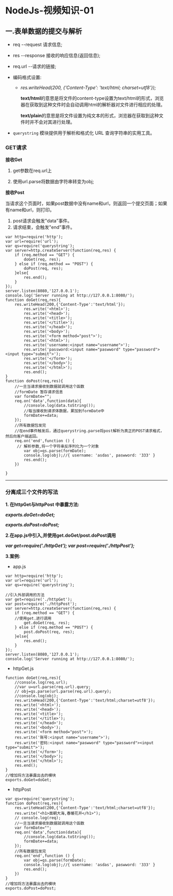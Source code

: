# NodeJs-视频知识-01

## 一.表单数据的提交与解析

* req  --request 请求信息;

* res  --response 接收的响应信息(返回信息);

* req.url --请求的链接;

* 编码格式设置:

  * *res.writeHead(200, {'Content-Type': 'text/html; charset=utf8'});* 

    **text/html**的意思是将文件的content-type设置为text/html的形式，浏览器在获取到这种文件时会自动调用html的解析器对文件进行相应的处理。

    **text/plain**的意思是将文件设置为纯文本的形式，浏览器在获取到这种文件时并不会对其进行处理。

* `querystring` 模块提供用于解析和格式化 URL 查询字符串的实用工具。

### GET请求

**接收Get**

1. get参数在req.url上

2. 使用url.parse将数据由字符串转变为obj;

**接收Post**

 当请求这个页面时，如果post数据中没有name和url，则返回一个提交页面；如果有name和url，则打印。

1. post请求会触发"data"事件。
2. 请求结束，会触发"end"事件。

```
var http=require('http');
var url=require('url');
var qs=require('querystring');
var server=http.createServer(function(req,res) {
    if (req.method == "GET") {
        doGet(req, res);
    } else if (req.method == "POST") {
        doPost(req, res);
    }else{
        res.end();
    }
});
server.listen(8080,'127.0.0.1');
console.log('Server running at http://127.0.0.1:8080/');
function doGet(req,res){
    res.writeHead(200,{'Content-Type':'text/html'});
        res.write('<html>');
        res.write('<head>');
        res.write('<title>');
        res.write('</title>');
        res.write('</head>');
        res.write('<body>');
        res.write('<form method="post">');
        res.write('<html>');
        res.write('username:<input name="username">');
        res.write('password:<input name="paswword" type="password"><input type="submit">');
        res.write('</form>');
        res.write('</body>');
        res.write('</html>');
        res.end();
}
function doPost(req,res){
    //一旦当请求接收到数据就调用这个函数
    //formDate 暂存请求信息
    var formDate="";
    req.on('data',function(data){
        //console.log(data.toString());
        //每当接收到请求体数据，累加到formDate中
        formDate+=data;
    });
    //所有数据包发完
    //在end事件触发后，通过querystring.parse将post解析为真正的POST请求格式，然后向客户端返回。
    req.on('end',function () {
     // 解析参数,将一个字符串反序列化为一个对象
        var obj=qs.parse(formDate);
        console.log(obj);//{ username: 'asdas', paswword: '333' }
        res.end();
    })

}
```

----

### 分离成三个文件的写法

**1. 在httpGet与httpPost 中暴露方法:**

***exports.doGet=doGet;***

***exports.doPost=doPost;***

**2.在app.js中引入,并使用get.doGet/post.doPost调用**

***var get=require('./httpGet');
var post=require('./httpPost');***

**3.案例:**

* app.js

```
var http=require('http');
var url=require('url');
var qs=require('querystring');

//引入外部调用的方法
var get=require('./httpGet');
var post=require('./httpPost');
var server=http.createServer(function(req,res) {
    if (req.method == "GET") {
    //使用get.进行调用
        get.doGet(req, res);
    } else if (req.method == "POST") {
        post.doPost(req, res);
    }else{
        res.end();
    }
});
server.listen(8080,'127.0.0.1');
console.log('Server running at http://127.0.0.1:8080/');
```

* httpGet.js

```
function doGet(req,res){
    //console.log(req.url);
    //var u=url.parse(req.url).query;
    // obj=qs.parse(url.parse(req.url).query);
    //console.log(obj);
    res.writeHead(200,{'Content-Type':'text/html;charset=utf8'});
    res.write('<html>');
    res.write('<head>');
    res.write('<title>');
    res.write('</title>');
    res.write('</head>');
    res.write('<body>');
    res.write('<form method="post">');
    res.write('账号:<input name="username">');
    res.write('密码:<input name="paswword" type="password"><input type="submit">');
    res.write('</form>');
    res.write('</body>');
    res.write('</html>');
    res.end();
}
//增加将方法暴露出去的模块
exports.doGet=doGet;
```

* httpPost

```
var qs=require('querystring');
function doPost(req,res){
    res.writeHead(200,{'Content-Type':'text/html;charset=utf8'});
    res.write("<h1>面朝大海,春暖花开</h1>");
    // console.log(req);
    //一旦当请求接收到数据就调用这个函数
    var formDate="";
    req.on('data',function(data){
        //console.log(data.toString());
        formDate+=data;
    });
    //所有数据包发完
    req.on('end',function () {
        var obj=qs.parse(formDate);
        console.log(obj);//{ username: 'asdas', paswword: '333' }
        res.end();
    })
}
//增加将方法暴露出去的模块
exports.doPost=doPost;
```



